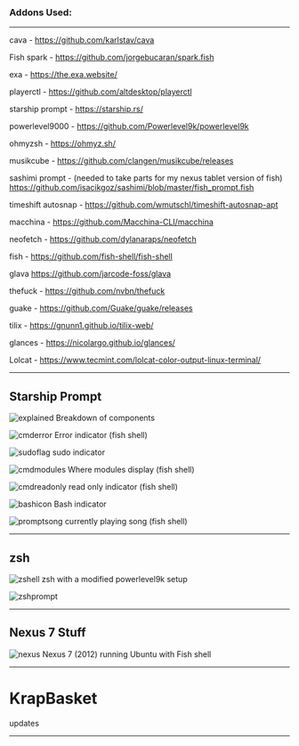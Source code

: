 <h3>Addons Used:</h3>

<hr>

cava -
https://github.com/karlstav/cava

Fish spark -
https://github.com/jorgebucaran/spark.fish

exa -
https://the.exa.website/

playerctl -
https://github.com/altdesktop/playerctl

starship prompt -
https://starship.rs/

powerlevel9000 - 
https://github.com/Powerlevel9k/powerlevel9k

ohmyzsh - 
https://ohmyz.sh/

musikcube - 
https://github.com/clangen/musikcube/releases

sashimi prompt - (needed to take parts for my nexus tablet version of fish)
https://github.com/isacikgoz/sashimi/blob/master/fish_prompt.fish

timeshift autosnap -
https://github.com/wmutschl/timeshift-autosnap-apt

macchina -
https://github.com/Macchina-CLI/macchina

neofetch -
https://github.com/dylanaraps/neofetch

fish -
https://github.com/fish-shell/fish-shell

glava
https://github.com/jarcode-foss/glava

thefuck -
https://github.com/nvbn/thefuck

guake - 
https://github.com/Guake/guake/releases

tilix -
https://gnunn1.github.io/tilix-web/

glances -
https://nicolargo.github.io/glances/

Lolcat -
https://www.tecmint.com/lolcat-color-output-linux-terminal/

<hr>

<h2>Starship Prompt</h2>


![explained](https://github.com/Funkinmofo/KrapBasket/assets/143419294/dc65d6e9-48b4-4833-8427-f33c58e89e54) 
  Breakdown of components

![cmderror](https://github.com/Funkinmofo/KrapBasket/assets/143419294/454deabe-81ba-429a-bb85-afa7019a8671) Error indicator (fish shell)

![sudoflag](https://github.com/Funkinmofo/KrapBasket/assets/143419294/d3899806-b14a-4011-a97d-ec616ad18256) sudo indicator

![cmdmodules](https://github.com/Funkinmofo/KrapBasket/assets/143419294/d9ee64c0-521c-4b25-96a6-ad84518e065b) Where modules display (fish shell)

![cmdreadonly](https://github.com/Funkinmofo/KrapBasket/assets/143419294/4c359031-a255-4962-b0c1-6337021d7c2d) read only indicator (fish shell)

![bashicon](https://github.com/Funkinmofo/KrapBasket/assets/143419294/effce8a7-026d-4032-90ff-3782fc4b8810) Bash indicator

![promptsong](https://github.com/Funkinmofo/KrapBasket/assets/143419294/df088fac-67ad-4c58-8d9c-f0d71afd8913) currently playing song (fish shell)

<hr>

<h2>zsh</h2>

![zshell](https://github.com/Funkinmofo/KrapBasket/assets/143419294/bd6c19a2-3cda-45c2-8a9d-26ff84b2163b) zsh with a modified powerlevel9k setup

![zshprompt](https://github.com/Funkinmofo/KrapBasket/assets/143419294/47ba8045-e521-4167-8f08-6c137ba40d66)


<hr>

<h2>Nexus 7 Stuff</h2>

![nexus](https://github.com/Funkinmofo/KrapBasket/assets/143419294/ba7312cd-79f6-4822-a012-732e27b9c5cd) Nexus 7 (2012) running Ubuntu with Fish shell

<hr>

# KrapBasket

updates 


<hr>
